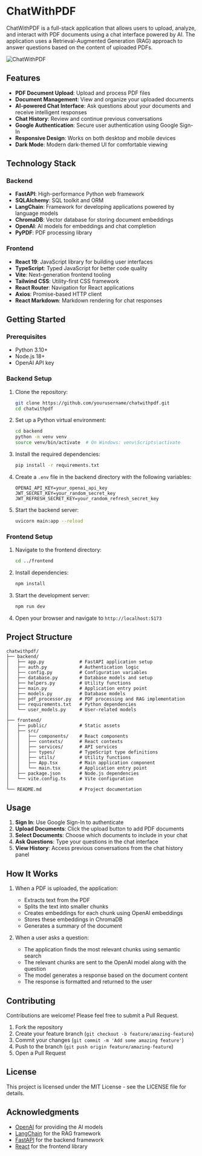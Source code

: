 # ChatWithPDF

ChatWithPDF is a full-stack application that allows users to upload, analyze, and interact with PDF documents using a chat interface powered by AI. The application uses a Retrieval-Augmented Generation (RAG) approach to answer questions based on the content of uploaded PDFs.

![ChatWithPDF](https://via.placeholder.com/800x450.png?text=ChatWithPDF+Screenshot)

## Features

- **PDF Document Upload**: Upload and process PDF files
- **Document Management**: View and organize your uploaded documents
- **AI-powered Chat Interface**: Ask questions about your documents and receive intelligent responses
- **Chat History**: Review and continue previous conversations
- **Google Authentication**: Secure user authentication using Google Sign-In
- **Responsive Design**: Works on both desktop and mobile devices
- **Dark Mode**: Modern dark-themed UI for comfortable viewing

## Technology Stack

### Backend

- **FastAPI**: High-performance Python web framework
- **SQLAlchemy**: SQL toolkit and ORM
- **LangChain**: Framework for developing applications powered by language models
- **ChromaDB**: Vector database for storing document embeddings
- **OpenAI**: AI models for embeddings and chat completion
- **PyPDF**: PDF processing library

### Frontend

- **React 19**: JavaScript library for building user interfaces
- **TypeScript**: Typed JavaScript for better code quality
- **Vite**: Next-generation frontend tooling
- **Tailwind CSS**: Utility-first CSS framework
- **React Router**: Navigation for React applications
- **Axios**: Promise-based HTTP client
- **React Markdown**: Markdown rendering for chat responses

## Getting Started

### Prerequisites

- Python 3.10+
- Node.js 18+
- OpenAI API key

### Backend Setup

1. Clone the repository:

   ```bash
   git clone https://github.com/yourusername/chatwithpdf.git
   cd chatwithpdf
   ```

2. Set up a Python virtual environment:

   ```bash
   cd backend
   python -m venv venv
   source venv/bin/activate  # On Windows: venv\Scripts\activate
   ```

3. Install the required dependencies:

   ```bash
   pip install -r requirements.txt
   ```

4. Create a `.env` file in the backend directory with the following variables:

   ```
   OPENAI_API_KEY=your_openai_api_key
   JWT_SECRET_KEY=your_random_secret_key
   JWT_REFRESH_SECRET_KEY=your_random_refresh_secret_key
   ```

5. Start the backend server:
   ```bash
   uvicorn main:app --reload
   ```

### Frontend Setup

1. Navigate to the frontend directory:

   ```bash
   cd ../frontend
   ```

2. Install dependencies:

   ```bash
   npm install
   ```

3. Start the development server:

   ```bash
   npm run dev
   ```

4. Open your browser and navigate to `http://localhost:5173`

## Project Structure

```
chatwithpdf/
├── backend/
│   ├── app.py             # FastAPI application setup
│   ├── auth.py            # Authentication logic
│   ├── config.py          # Configuration variables
│   ├── database.py        # Database models and setup
│   ├── helpers.py         # Utility functions
│   ├── main.py            # Application entry point
│   ├── models.py          # Database models
│   ├── pdf_processor.py   # PDF processing and RAG implementation
│   ├── requirements.txt   # Python dependencies
│   └── user_models.py     # User-related models
│
├── frontend/
│   ├── public/            # Static assets
│   ├── src/
│   │   ├── components/    # React components
│   │   ├── contexts/      # React contexts
│   │   ├── services/      # API services
│   │   ├── types/         # TypeScript type definitions
│   │   ├── utils/         # Utility functions
│   │   ├── App.tsx        # Main application component
│   │   └── main.tsx       # Application entry point
│   ├── package.json       # Node.js dependencies
│   └── vite.config.ts     # Vite configuration
│
└── README.md              # Project documentation
```

## Usage

1. **Sign In**: Use Google Sign-In to authenticate
2. **Upload Documents**: Click the upload button to add PDF documents
3. **Select Documents**: Choose which documents to include in your chat
4. **Ask Questions**: Type your questions in the chat interface
5. **View History**: Access previous conversations from the chat history panel

## How It Works

1. When a PDF is uploaded, the application:

   - Extracts text from the PDF
   - Splits the text into smaller chunks
   - Creates embeddings for each chunk using OpenAI embeddings
   - Stores these embeddings in ChromaDB
   - Generates a summary of the document

2. When a user asks a question:
   - The application finds the most relevant chunks using semantic search
   - The relevant chunks are sent to the OpenAI model along with the question
   - The model generates a response based on the document content
   - The response is formatted and returned to the user

## Contributing

Contributions are welcome! Please feel free to submit a Pull Request.

1. Fork the repository
2. Create your feature branch (`git checkout -b feature/amazing-feature`)
3. Commit your changes (`git commit -m 'Add some amazing feature'`)
4. Push to the branch (`git push origin feature/amazing-feature`)
5. Open a Pull Request

## License

This project is licensed under the MIT License - see the LICENSE file for details.

## Acknowledgments

- [OpenAI](https://openai.com/) for providing the AI models
- [LangChain](https://www.langchain.com/) for the RAG framework
- [FastAPI](https://fastapi.tiangolo.com/) for the backend framework
- [React](https://reactjs.org/) for the frontend library
